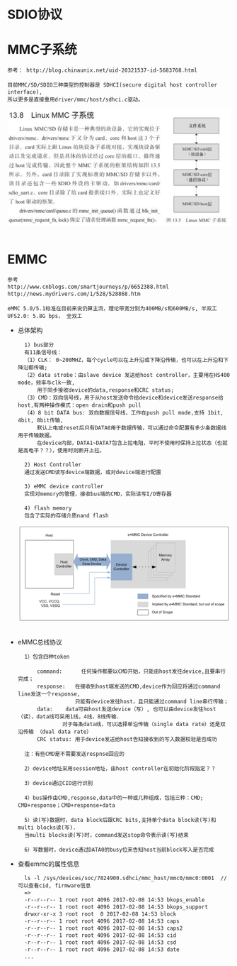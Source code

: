 # SDIO协议 #


# MMC子系统 #
	
	参考： http://blog.chinaunix.net/uid-20321537-id-5683768.html

	目前MMC/SD/SDIO三种类型的控制器是 SDHCI(secure digital host controller interface),
	所以更多是直接重用driver/mmc/host/sdhci.c驱动。

<img src="./pic/MMC1.png" width= 600><br><br>

# EMMC #

	参考
	http://www.cnblogs.com/smartjourneys/p/6652388.html
	http://news.mydrivers.com/1/528/528868.htm
	
	eMMC 5.0/5.1标准在目前来说仍算主流，理论带宽分别为400MB/s和600MB/s, 半双工
	UFS2.0: 5.8G bps， 全双工
	
- 总体架构

		1) bus部分
		有11条信号线：
		（1）CLK： 0~200MHZ，每个cycle可以在上升沿或下降沿传输，也可以在上升沿和下降沿都传输;
		（2）data strobe：由slave device 发送给host controller，主要用在HS400 mode，频率与clk一致,
			用于同步接收device的data,response和CRC status;
		（3）CMD：双向信号线，用于从host发送命令给device和device发送response给host,有两种操作模式：open drain和push pull
		（4）8 bit DATA bus: 双向数据信号线，工作在push pull mode,支持 1bit, 4bit, 8bit传输,
			默认上电或reset后只有DATA0用于数据传输，可以通过命令配置有多少条数据线用于传输数据。
			在device内部，DATA1~DATA7包含上拉电阻，平时不使用时保持上拉状态（也就是高电平？？），使用时则断开上拉。
		
		2) Host Controller
		通过发送CMD读写device端数据，或对device端进行配置
		
		3) eMMC device controller
		实现对memory的管理，接收bus端的CMD，实际读写I/O寄存器
		
		4) flash memory
		包含了实际的存储介质nand flash
	<img src="./pic/emmc1.png" width= 700><br><br>

- eMMC总线协议

		1）包含四种token
		
			command:	  任何操作都要以CMD开始，只能由host发往device,且要串行完成；
			response:   在接收到host端发送的CMD,device作为回应将通过command line发送一个response,
						只能有device发往host，且只能通过command line串行传输；
			data:	 data可由host发送device（写）, 也可以由device发往host（读），data线可采用1线，4线，8线传输.
					对于每条data线，可以选择单沿传输（single data rate）还是双沿传输 （dual data rate）
			CRC status: 用于device发送给host告知接收到的写入数据校验是否成功
		
		注：有些CMD是不需要发送respnse回应的
		
		2）device地址采用session地址，由host controller在初始化阶段指定？？
		
		3）device通过CID进行识别
		
		4）bus操作由CMD,response,data中的一种或几种组成，包括三种：CMD; CMD+response；CMD+response+data
		
		5）读(写)数据时，data block后跟CRC bits,支持单个data block读(写)和multi blocks读(写).
		当multi blocks读(写)时，command发送stop命令表示读(写)结束
		
		6）写数据时，device通过DATA0的busy位来告知host当前block写入是否完成

- 查看emmc的属性信息
	
		ls -l /sys/devices/soc/7824900.sdhci/mmc_host/mmc0/mmc0:0001  // 可以查看cid, firmware信息
		=>
		-r--r--r-- 1 root root 4096 2017-02-08 14:53 bkops_enable
		-r--r--r-- 1 root root 4096 2017-02-08 14:53 bkops_support
		drwxr-xr-x 3 root root	0 2017-02-08 14:53 block
		-r--r--r-- 1 root root 4096 2017-02-08 14:53 caps
		-r--r--r-- 1 root root 4096 2017-02-08 14:53 caps2
		-r--r--r-- 1 root root 4096 2017-02-08 14:53 cid
		-r--r--r-- 1 root root 4096 2017-02-08 14:53 csd
		-r--r--r-- 1 root root 4096 2017-02-08 14:53 date
		...
